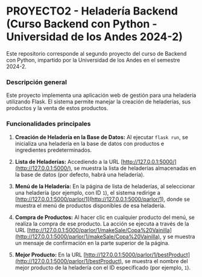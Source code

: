 # PROYECTO2 - Heladería Backend (Curso Backend con Python - Universidad de los Andes 2024-2)

Este repositorio corresponde al segundo proyecto del curso de Backend con Python, impartido por la Universidad de los Andes en el semestre 2024-2.

### Descripción general
Este proyecto implementa una aplicación web de gestión para una heladería utilizando Flask. El sistema permite manejar la creación de heladerías, sus productos y la venta de estos productos.

### Funcionalidades principales

1. **Creación de Heladería en la Base de Datos:**
   Al ejecutar `flask run`, se inicializa una heladería en la base de datos con productos e ingredientes predeterminados.

2. **Lista de Heladerías:**
   Accediendo a la URL [http://127.0.0.1:5000/](http://127.0.0.1:5000/), se muestra la lista de heladerías almacenadas en la base de datos (por defecto, habrá una heladería).

3. **Menú de la Heladería:**
   En la página de lista de heladerías, al seleccionar una heladería (por ejemplo, con ID `1`), el sistema redirige a [http://127.0.0.1:5000/parlor/1](http://127.0.0.1:5000/parlor/1), donde se muestra el menú de productos disponibles de esa heladería.

4. **Compra de Productos:**
   Al hacer clic en cualquier producto del menú, se realiza la compra de ese producto. La acción se ejecuta a través de la URL [http://127.0.0.1:5000/parlor/1/makeSale/Copa%20Vainilla](http://127.0.0.1:5000/parlor/1/makeSale/Copa%20Vainilla), y se muestra un mensaje de confirmación en la parte superior de la página.

5. **Mejor Producto:**
   En la URL [http://127.0.0.1:5000/parlor/1/bestProduct](http://127.0.0.1:5000/parlor/1/bestProduct), se muestra el nombre del mejor producto de la heladería con el ID especificado (por ejemplo, `1`).


